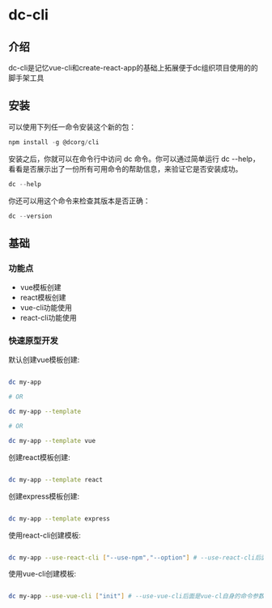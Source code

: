 # dc-cli
## 介绍


dc-cli是记忆vue-cli和create-react-app的基础上拓展便于dc组织项目使用的的脚手架工具


## 安装


可以使用下列任一命令安装这个新的包：


```javascript
npm install -g @dcorg/cli
```


安装之后，你就可以在命令行中访问 dc 命令。你可以通过简单运行 dc --help，看看是否展示出了一份所有可用命令的帮助信息，来验证它是否安装成功。


```javascript
dc --help
```


你还可以用这个命令来检查其版本是否正确：


```javascript
dc --version
```


## 基础


### 功能点


- vue模板创建
- react模板创建
- vue-cli功能使用
- react-cli功能使用



### 快速原型开发


默认创建vue模板创建:


```sh

dc my-app 

# OR

dc my-app --template

# OR

dc my-app --template vue
```


创建react模板创建:


```sh

dc my-app --template react
```


创建express模板创建:


```sh

dc my-app --template express
```


使用react-cli创建模板:


```sh

dc my-app --use-react-cli ["--use-npm","--option"] # --use-react-cli后面是react-cl自身的命令参数
```


使用vue-cli创建模板:


```sh

dc my-app --use-vue-cli ["init"] # --use-vue-cli后面是vue-cl自身的命令参数
```
